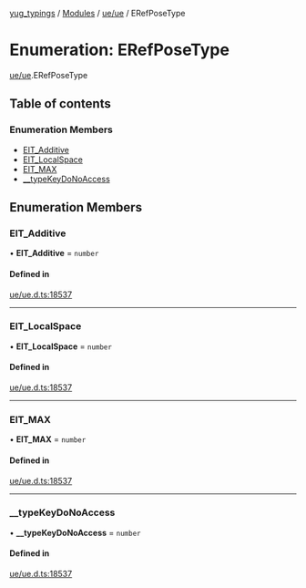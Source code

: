 [yug_typings](../README.md) / [Modules](../modules.md) / [ue/ue](../modules/ue_ue.md) / ERefPoseType

# Enumeration: ERefPoseType

[ue/ue](../modules/ue_ue.md).ERefPoseType

## Table of contents

### Enumeration Members

- [EIT\_Additive](ue_ue.ERefPoseType.md#eit_additive)
- [EIT\_LocalSpace](ue_ue.ERefPoseType.md#eit_localspace)
- [EIT\_MAX](ue_ue.ERefPoseType.md#eit_max)
- [\_\_typeKeyDoNoAccess](ue_ue.ERefPoseType.md#__typekeydonoaccess)

## Enumeration Members

### EIT\_Additive

• **EIT\_Additive** = `number`

#### Defined in

[ue/ue.d.ts:18537](https://github.com/YugMetaverse/yug_typings/blob/25cad34/ue/ue.d.ts#L18537)

___

### EIT\_LocalSpace

• **EIT\_LocalSpace** = `number`

#### Defined in

[ue/ue.d.ts:18537](https://github.com/YugMetaverse/yug_typings/blob/25cad34/ue/ue.d.ts#L18537)

___

### EIT\_MAX

• **EIT\_MAX** = `number`

#### Defined in

[ue/ue.d.ts:18537](https://github.com/YugMetaverse/yug_typings/blob/25cad34/ue/ue.d.ts#L18537)

___

### \_\_typeKeyDoNoAccess

• **\_\_typeKeyDoNoAccess** = `number`

#### Defined in

[ue/ue.d.ts:18537](https://github.com/YugMetaverse/yug_typings/blob/25cad34/ue/ue.d.ts#L18537)
